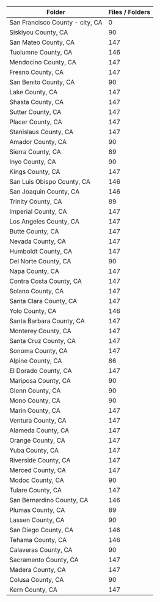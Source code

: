 | Folder                          |   Files / Folders |
|---------------------------------|-------------------|
| San Francisco County - city, CA |                 0 |
| Siskiyou County, CA             |                90 |
| San Mateo County, CA            |               147 |
| Tuolumne County, CA             |               146 |
| Mendocino County, CA            |               147 |
| Fresno County, CA               |               147 |
| San Benito County, CA           |                90 |
| Lake County, CA                 |               147 |
| Shasta County, CA               |               147 |
| Sutter County, CA               |               147 |
| Placer County, CA               |               147 |
| Stanislaus County, CA           |               147 |
| Amador County, CA               |                90 |
| Sierra County, CA               |                89 |
| Inyo County, CA                 |                90 |
| Kings County, CA                |               147 |
| San Luis Obispo County, CA      |               146 |
| San Joaquin County, CA          |               146 |
| Trinity County, CA              |                89 |
| Imperial County, CA             |               147 |
| Los Angeles County, CA          |               147 |
| Butte County, CA                |               147 |
| Nevada County, CA               |               147 |
| Humboldt County, CA             |               147 |
| Del Norte County, CA            |                90 |
| Napa County, CA                 |               147 |
| Contra Costa County, CA         |               147 |
| Solano County, CA               |               147 |
| Santa Clara County, CA          |               147 |
| Yolo County, CA                 |               146 |
| Santa Barbara County, CA        |               147 |
| Monterey County, CA             |               147 |
| Santa Cruz County, CA           |               147 |
| Sonoma County, CA               |               147 |
| Alpine County, CA               |                86 |
| El Dorado County, CA            |               147 |
| Mariposa County, CA             |                90 |
| Glenn County, CA                |                90 |
| Mono County, CA                 |                90 |
| Marin County, CA                |               147 |
| Ventura County, CA              |               147 |
| Alameda County, CA              |               147 |
| Orange County, CA               |               147 |
| Yuba County, CA                 |               147 |
| Riverside County, CA            |               147 |
| Merced County, CA               |               147 |
| Modoc County, CA                |                90 |
| Tulare County, CA               |               147 |
| San Bernardino County, CA       |               146 |
| Plumas County, CA               |                89 |
| Lassen County, CA               |                90 |
| San Diego County, CA            |               146 |
| Tehama County, CA               |               146 |
| Calaveras County, CA            |                90 |
| Sacramento County, CA           |               147 |
| Madera County, CA               |               147 |
| Colusa County, CA               |                90 |
| Kern County, CA                 |               147 |